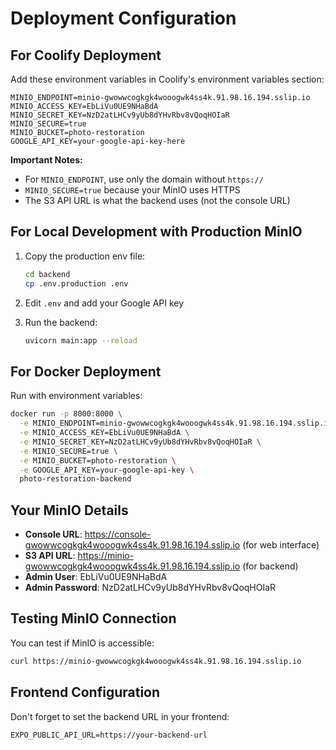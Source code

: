 # Deployment Configuration

## For Coolify Deployment

Add these environment variables in Coolify's environment variables section:

```
MINIO_ENDPOINT=minio-gwowwcogkgk4wooogwk4ss4k.91.98.16.194.sslip.io
MINIO_ACCESS_KEY=EbLiVu0UE9NHaBdA
MINIO_SECRET_KEY=NzD2atLHCv9yUb8dYHvRbv8vQoqHOIaR
MINIO_SECURE=true
MINIO_BUCKET=photo-restoration
GOOGLE_API_KEY=your-google-api-key-here
```

**Important Notes:**
- For `MINIO_ENDPOINT`, use only the domain without `https://`
- `MINIO_SECURE=true` because your MinIO uses HTTPS
- The S3 API URL is what the backend uses (not the console URL)

## For Local Development with Production MinIO

1. Copy the production env file:
   ```bash
   cd backend
   cp .env.production .env
   ```

2. Edit `.env` and add your Google API key

3. Run the backend:
   ```bash
   uvicorn main:app --reload
   ```

## For Docker Deployment

Run with environment variables:
```bash
docker run -p 8000:8000 \
  -e MINIO_ENDPOINT=minio-gwowwcogkgk4wooogwk4ss4k.91.98.16.194.sslip.io \
  -e MINIO_ACCESS_KEY=EbLiVu0UE9NHaBdA \
  -e MINIO_SECRET_KEY=NzD2atLHCv9yUb8dYHvRbv8vQoqHOIaR \
  -e MINIO_SECURE=true \
  -e MINIO_BUCKET=photo-restoration \
  -e GOOGLE_API_KEY=your-google-api-key \
  photo-restoration-backend
```

## Your MinIO Details

- **Console URL**: https://console-gwowwcogkgk4wooogwk4ss4k.91.98.16.194.sslip.io (for web interface)
- **S3 API URL**: https://minio-gwowwcogkgk4wooogwk4ss4k.91.98.16.194.sslip.io (for backend)
- **Admin User**: EbLiVu0UE9NHaBdA
- **Admin Password**: NzD2atLHCv9yUb8dYHvRbv8vQoqHOIaR

## Testing MinIO Connection

You can test if MinIO is accessible:
```bash
curl https://minio-gwowwcogkgk4wooogwk4ss4k.91.98.16.194.sslip.io
```

## Frontend Configuration

Don't forget to set the backend URL in your frontend:
```
EXPO_PUBLIC_API_URL=https://your-backend-url
```